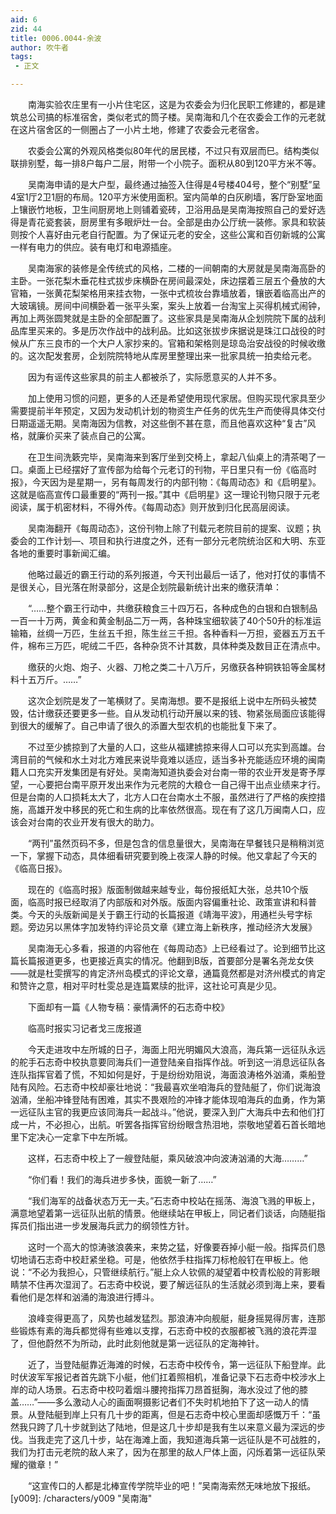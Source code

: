 ```yaml
---
aid: 6
zid: 44
title: 0006.0044-余波
author: 吹牛者
tags: 
 - 正文

---
```




　　南海实验农庄里有一小片住宅区，这是为农委会为归化民职工修建的，都是建筑总公司搞的标准宿舍，类似老式的筒子楼。吴南海和几个在农委会工作的元老就在这片宿舍区的一侧圈占了一小片土地，修建了农委会元老宿舍。

　　农委会公寓的外观风格类似80年代的居民楼，不过只有双层而巳。结构类似联排别墅，每一排8户每户二层，附带一个小院子。面积从80到120平方米不等。

　　吴南海申请的是大户型，最终通过抽签入住得是4号楼404号，整个“别墅”呈4室1厅2卫1厨的布局。120平方米使用面积。室内简单的白灰刷墙，客厅卧室地面上镶嵌竹地板，卫生间厨房地上则铺着瓷砖，卫浴用品是吴南海按照自己的爱好选得是青花瓷套装，厨房里有多眼炉灶一台。全部是由办公厅统一装修。家具和软装则按个人喜好由元老自行配置。为了保证元老的安全，这些公寓和百仞新城的公寓一样有电力的供应。装有电灯和电源插座。

　　吴南海家的装修是全传统式的风格，二楼的一间朝南的大房就是吴南海高卧的主卧。一张花梨木垂花柱式拔步床横卧在房间最深处，床边摆着三层五个叠放的大官箱，一张黄花梨架格用来挂衣物，一张中式梳妆台靠墙放着，镶嵌着临高出产的大玻璃镜。房间中间横卧着一张平头案，案头上放着一台淘宝上买得机械式闹钟，再加上两张圆凳就是主卧的全部配置了。这些家具是吴南海从企划院院下属的战利品库里买来的。多是历次作战中的战利品。比如这张拔步床据说是珠江口战役的时候从广东三良市的一个大户人家抄来的。官箱和架格则是琼岛治安战役的时候收缴的。这次配发套房，企划院院特地从库房里整理出来一批家具统一拍卖给元老。

　　因为有谣传这些家具的前主人都被杀了，实际愿意买的人并不多。

　　加上使用习惯的问题，更多的人还是希望使用现代家居。但购买现代家具至少需要提前半年预定，又因为发动机计划的物资生产任务的优先生产而使得具体交付日期遥遥无期。吴南海因为信教，对这些倒不甚在意，而且他喜欢这种“复古”风格，就廉价买来了装点自己的公寓。

　　在卫生间洗簌完毕，吴南海来到客厅坐到交椅上，拿起八仙桌上的清茶喝了一口。桌面上已经摆好了宣传部为给每个元老订的刊物，平日里只有一份《临高时报》，今天因为是星期一，另有每周发行的内部刊物：《每周动态》和《启明星》。这就是临高宣传口最重要的“两刊一报。”其中《启明星》这一理论刊物只限于元老阅读，属于机密材料，不得外传。《每周动态》则开放到归化民高层阅读。

　　吴南海翻开《每周动态》，这份刊物上除了刊载元老院目前的提案、议题；执委会的工作计划—、项目和执行进度之外，还有一部分元老院统治区和大明、东亚各地的重要时事新闻汇编。

　　他略过最近的霸王行动的系列报道，今天刊出最后一话了，他对打仗的事情不是很关心，目光落在附录部分，这是企划院最新统计出来的缴获清单：

　　“……整个霸王行动中，共缴获粮食三十四万石，各种成色的白银和白银制品一百一十万两，黄金和黄金制品二万一两，各种珠宝细软装了40个50升的标准运输箱，丝绸一万匹，生丝五千担，陈生丝三千担。各种香料一万担，瓷器五万五千件，棉布三万匹，呢绒二千匹，各种杂货不计其数，具体种类及数目正在清点中。

　　缴获的火炮、炮子、火器、刀枪之类二十八万斤，另缴获各种铜铁铅等金属材料十五万斤。……”

　　这次企划院是发了一笔横财了。吴南海想。要不是报纸上说中左所码头被焚毁，估计缴获还要更多一些。自从发动机行动开展以来的钱、物紧张局面应该能得到很大的缓解了。自己申请了很久的添置大型农机的也能批复下来了。

　　不过至少掳掠到了大量的人口，这些从福建掳掠来得人口可以充实到高雄。台湾目前的气候和水土对北方难民来说毕竟难以适应，适当多补充能适应环境的闽南籍人口充实开发集团是有好处。吴南海知道执委会对台南一带的农业开发是寄予厚望，一心要把台南平原开发出来作为元老院的大粮仓一自己得干出点业绩来才行。但是台南的人口损耗太大了，北方人口在台南水土不服，虽然进行了严格的疾控措施，高雄开发中移民的死亡和生病的比率依然很高。现在有了这几万闽南人口，应该会对台南的农业开发有很大的助力。

　　“两刊”虽然页码不多，但是包含的信息量很大，吴南海在早餐钱只是稍稍浏览一下，掌握下动态，具体细看研究要到晚上夜深人静的时候。他又拿起了今天的《临高日报》。

　　现在的《临高时报》版面制做越来越专业，每份报纸缸大张，总共10个版面，临高时报已经取消了内部版和对外版。版面内容偏重社论、政策宣讲和科普类。今天的头版新闻是关于霸王行动的长篇报道《靖海平波》，用通栏头号字标题。旁边另以黑体字加发特约评论员文章《建立海上新秩序，推动经济大发展》

　　吴南海无心多看，报道的内容他在《每周动态》上已经看过了。论到细节比这篇长篇报道更多，也更接近真实的情况。他翻到B版，首要部分是署名尧龙女侠——就是杜雯撰写的肯定济州岛模式的评论文章，通篇竟然都是对济州模式的肯定和赞许之意，相对平时杜雯总是连篇累牍的批评，这社论可真是少见。

　　下面却有一篇《人物专稿：豪情满怀的石志奇中校》

　　临高时报实习记者戈三庞报道

　　今天走进攻中左所城的日子，海面上阳光明媚风大浪高，海兵第一远征队永远的舵手石志奇中校执意要同海兵们一道登陆亲自指挥作战。听到这一消息远征队各连队指挥官着了慌，不知如何是好，于是纷纷劝阻说，海面浪涛格外汹涌，乘船登陆有风险。石志奇中校却豪壮地说：“我最喜欢坐咱海兵的登陆艇了，你们说海浪汹涌，坐船冲锋登陆有困难，其实不畏艰险的冲锋才能体现咱海兵的血勇，作为第一远征队主官的我更应该同海兵一起战斗。”他说，要深入到广大海兵中去和他们打成一片，不必担心，出航。听罢各指挥官纷纷眼含热泪地，崇敬地望着石首长暗地里下定决心一定拿下中左所城。

　　这样，石志奇中校上了一艘登陆艇，乘风破浪冲向波涛汹涌的大海………”

　　“你们看！我们的海兵进步多快，面貌一新了……”

　　“我们海军的战备状态万无一夫。”石志奇中校站在摇荡、海浪飞溅的甲板上，满意地望着第一远征队出航的情景。他继续站在甲板上，同记者们谈话，向随艇指挥员们指出进一步发展海兵武力的纲领性方针。

　　这时一个高大的惊涛骇浪袭来，来势之猛，好像要吞掉小艇一般。指挥员们恳切地请石志奇中校赶紧坐稳。可是，他依然手柱指挥刀标枪般钉在甲板上。他说：“不必为我担心，只管继续航行。”艇上众人钦佩的凝望着中校青松般的背影眼睛禁不住再次湿润了。石志奇中校说，要了解远征队的生活就必须到海上来，要看看他们是怎样和汹涌的海浪进行搏斗。

　　浪峰变得更高了，风势也越发猛烈。那浪涛冲向舰艇，艇身摇晃得厉害，连那些锻炼有素的海兵都觉得有些难以支撑，石志奇中校的衣服都被飞溅的浪花弄湿了，但他蔚然不为所动，此时此刻他就是第一远征队的定海神针。

　　近了，当登陆艇靠近海滩的时候，石志奇中校传令，第一远征队下船登岸。此时伏波军军报记者首先跳下小艇，他们扛着照相机，准备记录下石志奇中校涉水上岸的动人场景。石志奇中校叼着烟斗腰挎指挥刀昂首挺胸，海水没过了他的膝盖……”——多么激动人心的画面啊摄影记者们不失时机地拍下了这一动人的情景。从登陆艇到岸上只有几十步的距离，但是石志奇中校心里面却感慨万千：“虽然我只跨了几十步就到达了陆地，但是这几十步却是我有生以来意义最为深远的步伐。当我走完了这几十步，站在海滩上面，我知道海兵第一远征队是不可战胜的，我们为打击元老院的敌人来了，因为在那里的敌人尸体上面，闪烁着第一远征队荣耀的徽章！”

　　“这宣传口的人都是北棒宣传学院毕业的吧！”吴南海索然无味地放下报纸。
[y009]: /characters/y009 "吴南海"


